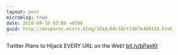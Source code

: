 ```yaml
---
layout: post
microblog: true
date: 2010-09-18 03:00 +0300
guid: http://desparoz.micro.blog/2010/09/18/t24876480318.html
---
```

Twitter Plans to Hijack EVERY URL on the Web! [bit.ly/bPavKt](http://bit.ly/bPavKt)
